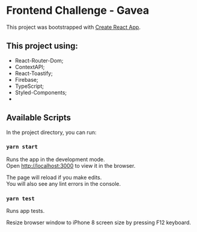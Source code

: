 # Frontend Challenge - Gavea

This project was bootstrapped with [Create React App](https://github.com/facebook/create-react-app).

## This project using: 
- React-Router-Dom;
- ContextAPI;
- React-Toastify;
- Firebase;
- TypeScript;
- Styled-Components;
- 
## Available Scripts

In the project directory, you can run:

### `yarn start`

Runs the app in the development mode.\
Open [http://localhost:3000](http://localhost:3000) to view it in the browser.

The page will reload if you make edits.\
You will also see any lint errors in the console.

### `yarn test`
Runs app tests.

Resize browser window to iPhone 8 screen size by pressing F12 keyboard.
